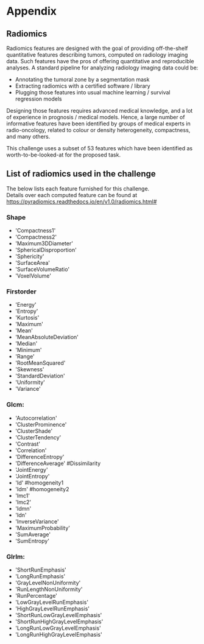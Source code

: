 # Appendix
## Radiomics
Radiomics features are designed with the goal of providing off-the-shelf quantitative features describing tumors, computed on radiology imaging data. Such features have the pros of offering quantitative and reproducible analyses. A standard pipeline for analyzing radiology imaging data could be:
- Annotating the tumoral zone by a segmentation mask
- Extracting radiomics with a certified software / library
- Plugging those features into usual machine learning / survival regression models

Designing those features requires advanced medical knowledge, and a lot of experience in prognosis / medical models. Hence, a large number of informative features have been identified by groups of medical experts in radio-oncology, related to colour or density heterogeneity, compactness, and many others.

This challenge uses a subset of 53 features which have been identified as worth-to-be-looked-at for the proposed task.


## List of radiomics used in the challenge
The below lists each feature furnished for this challenge.  
Details over each computed feature can be found at https://pyradiomics.readthedocs.io/en/v1.0/radiomics.html#

### Shape
- 'Compactness1'
- 'Compactness2'
- 'Maximum3DDiameter'
- 'SphericalDisproportion'
- 'Sphericity'
- 'SurfaceArea'
- 'SurfaceVolumeRatio'
- 'VoxelVolume'

### Firstorder
- 'Energy'
- 'Entropy'
- 'Kurtosis'
- 'Maximum'
- 'Mean'
- 'MeanAbsoluteDeviation'
- 'Median'
- 'Minimum'
- 'Range'
- 'RootMeanSquared'
- 'Skewness'
- 'StandardDeviation'
- 'Uniformity'
- 'Variance'

### Glcm:
- 'Autocorrelation'
- 'ClusterProminence'
- 'ClusterShade'
- 'ClusterTendency'
- 'Contrast'
- 'Correlation'
- 'DifferenceEntropy'
- 'DifferenceAverage' #Dissimilarity
- 'JointEnergy' 
- 'JointEntropy'
- 'Id' #homogeneity1
- 'Idm' #homogeneity2
- 'Imc1'
- 'Imc2'
- 'Idmn'
- 'Idn'
- 'InverseVariance'
- 'MaximumProbability'
- 'SumAverage'
- 'SumEntropy'

### Glrlm:
- 'ShortRunEmphasis'
- 'LongRunEmphasis'
- 'GrayLevelNonUniformity'
- 'RunLengthNonUniformity'
- 'RunPercentage'
- 'LowGrayLevelRunEmphasis'
- 'HighGrayLevelRunEmphasis'
- 'ShortRunLowGrayLevelEmphasis'
- 'ShortRunHighGrayLevelEmphasis'
- 'LongRunLowGrayLevelEmphasis'
- 'LongRunHighGrayLevelEmphasis'
